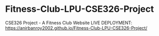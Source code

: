 # Fitness-Club-LPU-CSE326-Project
CSE326 Project - A Fitness Club Website
LIVE DEPLOYMENT: https://anirbanroy2002.github.io/Fitness-Club-LPU-CSE326-Project/
